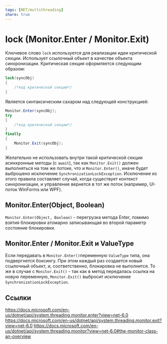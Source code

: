 ```yaml
---
tags: [NET/multithreading]
share: true
---
```

# lock (Monitor.Enter / Monitor.Exit)
Ключевое слово `lock` используется для реализации идеи критической секции.
Использует ссылочный объект в качестве объекта синхронизации.
Критическая секция оформляется следующим образом:
```csharp
lock(syncObj)
{
	/*код критической секции*/
}
```
Является синтаксическим сахаром над следующей конструкцией:
```csharp
Monitor.Enter(syncObj);
try
{
	/*код критической секции*/
}
finally
{
	Monitor.Exit(syncObj);
}
```
Желательно не использовать внутри такой критической секции асинхронные методы (с `await`), так как `Monitor.Exit()` должен выполняться на том же потоке, что и `Monitor.Enter()`, иначе будет выброшено исключение `SynchronizationLockException`. Исключение из этого правила составляет случай, когда существует контекст синхронизации, и управление вернется в тот же поток (например, UI-поток WinForms или WPF).
## Monitor.Enter(Object, Boolean)
`Monitor.Enter(Object, Boolean)` - перегрузка метода Enter, помимо взятия блокировки атомарно записывающая во второй параметр состояние блокировки. 
## Monitor.Enter / Monitor.Exit и ValueType
Если передавать в `Monitor.Enter()`переменную `ValueType` типа, она подвергнется боксингу. При этом каждый раз создается новый ссылочный объект, и, соответственно, блокировка не выполнится. То же в случае с `Monitor.Exit()` - так как в метод передалась ссылка на новую переменную, `Monitor.Exit()` выбросит исключение `SynchronizationLockException`.

## Ссылки
https://docs.microsoft.com/en-us/dotnet/api/system.threading.monitor.enter?view=net-6.0
https://docs.microsoft.com/en-us/dotnet/api/system.threading.monitor.exit?view=net-6.0
https://docs.microsoft.com/en-us/dotnet/api/system.threading.monitor?view=net-6.0#the-monitor-class-an-overview